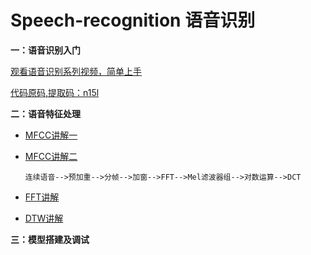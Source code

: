 # Speech-recognition 语音识别

**一：语音识别入门**

[观看语音识别系列视频，简单上手](https://www.bilibili.com/video/BV1pE411B7Ja?p=1)

[代码原码,提取码：n15l](https://pan.baidu.com/s/1jY1G0ETaaN6I6b5VgYc6lA)

**二：语音特征处理**
     
   - [MFCC讲解一](https://blog.csdn.net/Barry_J/article/details/79739021)
   
   - [MFCC讲解二](https://blog.csdn.net/jojozhangju/article/details/18678861)
  
      `连续语音-->预加重-->分帧-->加窗-->FFT-->Mel滤波器组-->对数运算-->DCT`

   - [FFT讲解](https://zhuanlan.zhihu.com/p/19759362?from=timeline&isappinstalled=0)
   
   - [DTW讲解](https://github.com/pierre-rouanet/dtw)

**三：模型搭建及调试**
